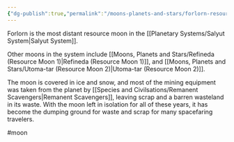 ```yaml
---
{"dg-publish":true,"permalink":"/moons-planets-and-stars/forlorn-resource-planet-3/"}
---
```


Forlorn is the most distant resource moon in the [[Planetary Systems/Salyut System\|Salyut System]].

Other moons in the system include [[Moons, Planets and Stars/Refineda (Resource Moon 1)\|Refineda (Resource Moon 1)]], and [[Moons, Planets and Stars/Utoma-tar (Resource Moon 2)\|Utoma-tar (Resource Moon 2)]].

The moon is covered in ice and snow, and most of the mining equipment was taken from the planet by [[Species and Civilsations/Remanent Scavengers\|Remanent Scavengers]], leaving scrap and a barren wasteland in its waste. With the moon left in isolation for all of these years, it has become the dumping ground for waste and scrap for many spacefaring travelers.

#moon 